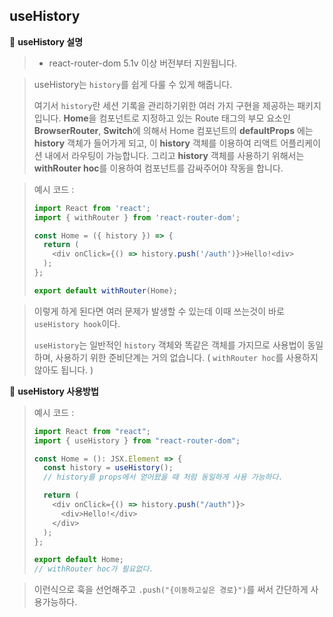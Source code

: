 ## useHistory

📌 **useHistory 설명**

> - react-router-dom 5.1v 이상 버전부터 지원됩니다.

> useHistory는 `history`를 쉽게 다룰 수 있게 해줍니다.
>
> 여기서 `history`란 세션 기록을 관리하기위한 여러 가지 구현을 제공하는 패키지입니다.
> **Home**을 컴포넌트로 지정하고 있는 Route 태그의 부모 요소인 **BrowserRouter**, **Switch**에 의해서 Home 컴포넌트의 **defaultProps** 에는 **history** 객체가 들어가게 되고, 이 **history** 객체를 이용하여 리액트 어플리케이션 내에서 라우팅이 가능합니다.
> 그리고 **history** 객체를 사용하기 위해서는 **withRouter hoc**를 이용하여 컴포넌트를 감싸주어야 작동을 합니다.

> 예시 코드 :
>
> ```js
> import React from 'react';
> import { withRouter } from 'react-router-dom';
>
> const Home = ({ history }) => {
>   return (
>     <div onClick={() => history.push('/auth')}>Hello!<div>
>   );
> };
>
> export default withRouter(Home);
> ```

> 이렇게 하게 된다면 여러 문제가 발생할 수 있는데 이때 쓰는것이 바로 `useHistory hook`이다.
>
> `useHistory`는 일반적인 `history` 객체와 똑같은 객체를 가지므로 사용법이 동일하며, 사용하기 위한 준비단계는 거의 없습니다. ( `withRouter hoc`를 사용하지 않아도 됩니다. )

📌 **useHistory 사용방법**

> 예시 코드 :
>
> ```js
> import React from "react";
> import { useHistory } from "react-router-dom";
>
> const Home = (): JSX.Element => {
>   const history = useHistory();
>   // history를 props에서 얻어왔을 때 처럼 동일하게 사용 가능하다.
>
>   return (
>     <div onClick={() => history.push("/auth")}>
>       <div>Hello!</div>
>     </div>
>   );
> };
>
> export default Home;
> // withRouter hoc가 필요없다.
> ```

> 이런식으로 훅을 선언해주고 `.push("{이동하고싶은 경로}")`를 써서 간단하게 사용가능하다.

